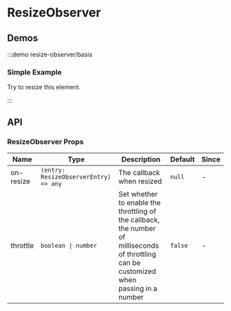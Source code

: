 # ResizeObserver

## Demos

:::demo resize-observer/basis

### Simple Example

Try to resize this element.

:::

## API

### ResizeObserver Props

| Name      | Type                                  | Description                                                                                                                               | Default | Since |
| --------- | ------------------------------------- | ----------------------------------------------------------------------------------------------------------------------------------------- | ------- | ----- |
| on-resize | `(entry: ResizeObserverEntry) => any` | The callback when resized                                                                                                                 | `null`  | -     |
| throttle  | `boolean \| number`                   | Set whether to enable the throttling of the callback, the number of milliseconds of throttling can be customized when passing in a number | `false` | -     |
